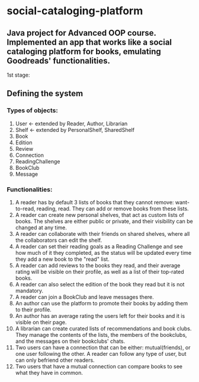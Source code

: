 # social-cataloging-platform
## Java project for Advanced OOP course. Implemented an app that works like a social cataloging platform for books, emulating Goodreads' functionalities.

1st stage:

## Defining the system  
### Types of objects:  
1. User <- extended by Reader, Author, Librarian  
2. Shelf <- extended by PersonalShelf, SharedShelf  
3. Book  
4. Edition  
5. Review  
6. Connection  
7. ReadingChallenge  
8. BookClub  
9. Message 
### Functionalities:  
1. A reader has by default 3 lists of books that they cannot remove: want-to-read, reading, read. They can add or remove books from these lists.
2. A reader can create new personal shelves, that act as custom lists of books. The shelves are either public or private, and their visibility can be changed at any time.
3. A reader can collaborate with their friends on shared shelves, where all the collaborators can edit the shelf.
4. A reader can set their reading goals as a Reading Challenge and see how much of it they completed, as the status will be updated every time they add a new book to the "read" list.
5. A reader can add reviews to the books they read, and their average rating will be visible on their profile, as well as a list of their top-rated books.
6. A reader can also select the edition of the book they read but it is not mandatory.
7. A reader can join a BookClub and leave messages there.
8. An author can use the platform to promote their books by adding them to their profile.
9. An author has an average rating the users left for their books and it is visible on their page.
10. A librarian can create curated lists of recommendations and book clubs. They manage the contents of the lists, the members of the bookclubs, and the messages on their bookclubs' chats.
11. Two users can have a connection that can be either: mutual(friends), or one user following the other. A reader can follow any type of user, but can only befriend other readers.
12. Two users that have a mutual connection can compare books to see what they have in common.